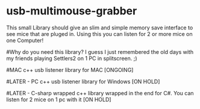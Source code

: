# usb-multimouse-grabber
This small Library should give an slim and simple memory save interface to see mice that are pluged in.
Using this you can listen for 2 or more mice on one Computer!

#Why do you need this library?
I guess I just remembered the old days with my friends playing Settlers2 on 1 PC in splitscreen. ;)

#MAC
c++ usb listener library for MAC [ONGOING]

#LATER - PC
c++ usb listener library for Windows [ON HOLD]

#LATER - C-sharp wrapped c++ library 
wrapped in the end for C#. You can listen for 2 mice on 1 pc with it [ON HOLD]
